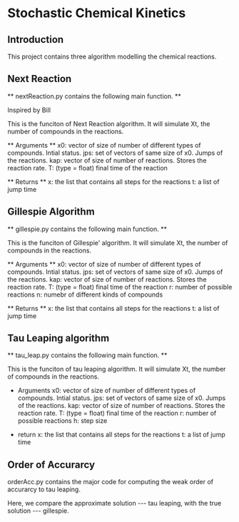 # Stochastic Chemical Kinetics

## Introduction 
This project contains three algorithm modelling the chemical reactions.

## Next Reaction

** nextReaction.py contains the following main function. **

Inspired by Bill

This is the funciton of Next Reaction algorithm. 
It will simulate Xt, the number of compounds in the reactions. 

** Arguments **
x0: vector of size of number of different types of compounds. Intial status.
jps: set of vectors of same size of x0. Jumps of the reactions. 
kap: vector of size of number of reactions. Stores the reaction rate. 
T: (type = float) final time of the reaction 

** Returns **
x: the list that contains all steps for the reactions
t: a list of jump time 
    
    
## Gillespie Algorithm

** gillespie.py contains the following main function. **

This is the funciton of Gillespie' algorithm. 
It will simulate Xt, the number of compounds in the reactions. 
    
    
** Arguments **
x0: vector of size of number of different types of compounds. Intial status.
jps: set of vectors of same size of x0. Jumps of the reactions. 
kap: vector of size of number of reactions. Stores the reaction rate. 
T: (type = float) final time of the reaction 
r: number of possible reactions
n: numebr of different kinds of compounds
    
    
** Returns **
x: the list that contains all steps for the reactions
t: a list of jump time 
    



## Tau Leaping algorithm 

** tau_leap.py contains the following main function. **

   This is the funciton of tau leaping algorithm. 
   It will simulate Xt, the number of compounds in the reactions. 
    
    
   * Arguments
    x0: vector of size of number of different types of compounds. Intial status.
    jps: set of vectors of same size of x0. Jumps of the reactions. 
    kap: vector of size of number of reactions. Stores the reaction rate. 
    T: (type = float) final time of the reaction 
    r: number of possible reactions
    h: step size
    
    
   * return
    x: the list that contains all steps for the reactions
    t: a list of jump time

## Order of Accurarcy 

   orderAcc.py contains the major code for computing the weak order of accurarcy to tau leaping.
   
   Here, we compare the approximate solution --- tau leaping, with the true solution --- gillespie. 
   
   

